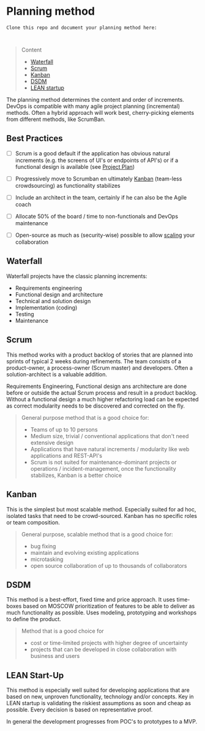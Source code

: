 # Planning method

```
Clone this repo and document your planning method here:



```
> Content
> - [Waterfall](#waterfall)
> - [Scrum](#scrum)
> - [Kanban](#kanban)
> - [DSDM](#dsdm)
> - [LEAN startup](#lean-start-up)

The planning method determines the content and order of increments. DevOps is compatible with many agile project planning (incremental) methods. Often a hybrid approach will work best,
cherry-picking elements from different methods, like ScrumBan. 

## Best Practices

- [ ] Scrum is a good default if the application has obvious natural increments (e.g. the screens of UI's or endpoints of API's) 
 or if a functional design is available (see [Project Plan](project-plan.md)) 


- [ ] Progressively move to Scrumban en ultimately [Kanban](#kanban) (team-less crowdsourcing) as functionality stabilizes


- [ ] Include an architect in the team, certainly if he can also be the Agile coach


- [ ] Allocate 50% of the board / time to non-functionals and DevOps maintenance


- [ ] Open-source as much as (security-wise) possible to allow [scaling](../README.md#best-practices) your collaboration


## Waterfall

Waterfall projects have the classic planning increments:
- Requirements engineering
- Functional design and architecture
- Technical and solution design
- Implementation (coding)
- Testing
- Maintenance

## Scrum

This method works with a product backlog of stories that are planned into sprints of typical 2 weeks during refinements.
The team consists of a product-owner, a process-owner (Scrum master) and developers. Often a solution-architect is a
valuable addition.

Requirements Engineering, Functional design ans architecture are done before or outside the actual Scrum process and result in a product backlog.
Without a functional design a much higher refactoring load can be expected as correct modularity needs to be discovered and corrected on the fly.

> General purpose method that is a good choice for:
> - Teams of up to 10 persons
> - Medium size, trivial / conventional applications that don't need extensive design
> - Applications that have natural increments / modularity like web applications and REST-API's
> - Scrum is not suited for maintenance-dominant projects or operations / incident-management, 
once the functionality stabilizes, Kanban is a better choice

## Kanban

This is the simplest but most scalable method. Especially suited for ad hoc, isolated tasks that need
to be crowd-sourced. Kanban has no specific roles or team composition.

> General purpose, scalable method that is a good choice for:
> - bug fixing
> - maintain and evolving existing applications
> - microtasking
> - open source collaboration of up to thousands of collaborators

## DSDM

This method is a best-effort, fixed time and price approach. It uses time-boxes based on MOSCOW prioritization of
features to be able to deliver as much functionality as possible.
Uses modeling, prototyping and workshops to define the product.

> Method that is a good choice for
>  - cost or time-limited projects with higher degree of uncertainty
>  - projects that can be developed in close collaboration with business and users

## LEAN Start-Up

This method is especially well suited for developing applications that are based on new, unproven functionality, technology and/or concepts.
Key in LEAN startup is validating the riskiest assumptions as soon and cheap as possible. Every decision is based on representative proof.

In general the development progresses from POC's to prototypes to a MVP.



